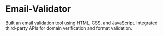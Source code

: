 # Email-Validator
Built an email validation tool using HTML, CSS, and JavaScript. Integrated third-party APIs for domain verification and format validation.
